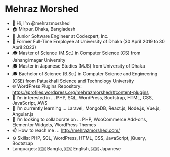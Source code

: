 # Mehraz Morshed
- 👋 Hi, I’m @mehrazmorshed
- 🏠 Mirpur, Dhaka, Bangladesh
- 💼 Junior Software Engineer at Codexpert, Inc.
- 💼 Former Full-Time Employee at University of Dhaka (30 April 2019 to 30 April 2023)
- 🎓 Master of Science (M.Sc.) in Computer Science (CS) from Jahangirnagar University
- 🎓 Master in Japanese Studies (MJS) from University of Dhaka
- 🎓 Bachelor of Science (B.Sc.) in Computer Science and Engineering (CSE) from Patuakhali Science and Technology University
- 🌐 WordPress Plugins Repository: https://profiles.wordpress.org/mehrazmorshed/#content-plugins
- 👀 I’m interested in ... PHP, SQL, WordPress, Bootstrap, HTML, CSS, JavaScript, AWS
- 🌱 I’m currently learning ... Laravel, MongoDB, React.js, Node.js, Vue.js, Angular.js
- 💞️ I’m looking to collaborate on ... PHP, WooCommerce Add-ons, Elementor Widgets, WordPress Themes
- 📫 How to reach me ... http://mehrazmorshed.com/
- ⚙️ Skills: PHP, SQL, WordPress, HTML, CSS, JavaScript, jQuery, Bootstrap
- Languages: 🇧🇩 Bangla, 🇺🇸 English, 🇯🇵 Japanese

<!---
mehrazmorshed/mehrazmorshed is a ✨ special ✨ repository because its `README.md` (this file) appears on your GitHub profile.
You can click the Preview link to take a look at your changes.
--->

